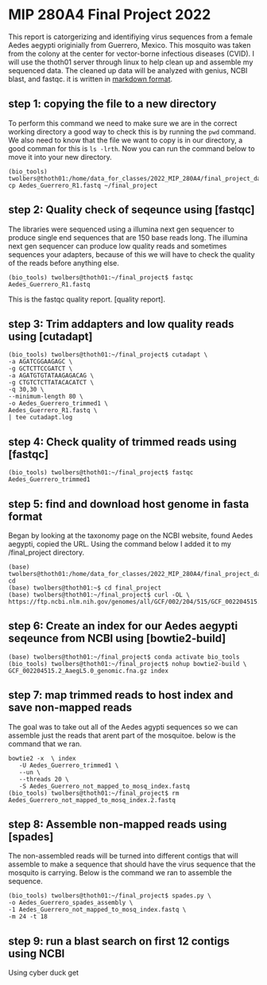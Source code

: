 # MIP 280A4 Final Project 2022
This report is catorgerizing and identifiying virus sequences from a female Aedes aegypti originially from Guerrero, Mexico. This mosquito was taken from the colony at the center for vector-borne infectious diseases (CVID). I will use the thoth01 server through linux to help clean up and assemble my sequenced data. The cleaned up data will be analyzed with genius, NCBI blast, and fastqc. 
it is written in [markdown format](https://www.markdownguide.org/basic-syntax/).
## step 1: copying the file to a new directory
To perform this command we need to make sure we are in the correct working directory a good way to check this is by running the ```pwd``` command. We also need to know that the file we want to copy is in our directory, a good comman for this is ```ls -lrth```. Now you can run the command below to move it into your new directory.
```
(bio_tools) twolbers@thoth01:/home/data_for_classes/2022_MIP_280A4/final_project_datasets$ cp Aedes_Guerrero_R1.fastq ~/final_project
```
## step 2: Quality check of seqeunce using [fastqc]
The libraries were sequenced using a illumina next gen sequencer to produce single end sequences that are 150 base reads long. The illumina next gen sequencer can produce low quality reads and sometimes sequences your adapters, because of this we will have to check the quality of the reads before anything else. 
```
(bio_tools) twolbers@thoth01:~/final_project$ fastqc Aedes_Guerrero_R1.fastq
```
This is the fastqc quality report. [quality report].
## step 3: Trim addapters and low quality reads using [cutadapt]
```
(bio_tools) twolbers@thoth01:~/final_project$ cutadapt \
-a AGATCGGAAGAGC \
-g GCTCTTCCGATCT \
-a AGATGTGTATAAGAGACAG \
-g CTGTCTCTTATACACATCT \
-q 30,30 \
--minimum-length 80 \
-o Aedes_Guerrero_trimmed1 \
Aedes_Guerrero_R1.fastq \
| tee cutadapt.log
  ```
## step 4: Check quality of trimmed reads using [fastqc]
```
(bio_tools) twolbers@thoth01:~/final_project$ fastqc Aedes_Guerrero_trimmed1
```
## step 5: find and download host genome in fasta format
Began by looking at the taxonomy page on the NCBI website, found Aedes aegypti, copied the URL. Using the command below I added it to my /final_project directory.
```
(base) twolbers@thoth01:/home/data_for_classes/2022_MIP_280A4/final_project_datasets$ cd
(base) twolbers@thoth01:~$ cd final_project 
(base) twolbers@thoth01:~/final_project$ curl -OL \ https://ftp.ncbi.nlm.nih.gov/genomes/all/GCF/002/204/515/GCF_002204515.2_AaegL5.0/GCF_002204515.2_AaegL5.0_genomic.fna.gz
```
## step 6: Create an index for our Aedes aegypti seqeunce from NCBI using [bowtie2-build]
```
(base) twolbers@thoth01:~/final_project$ conda activate bio_tools 
(bio_tools) twolbers@thoth01:~/final_project$ nohup bowtie2-build \
GCF_002204515.2_AaegL5.0_genomic.fna.gz index
```
## step 7: map trimmed reads to host index and save non-mapped reads
The goal was to take out all of the Aedes agypti sequences so we can assemble just the reads that arent part of the mosquitoe. below is the command that we ran.
```
bowtie2 -x  \ index
   -U Aedes_Guerrero_trimmed1 \
   --un \
   --threads 20 \
   -S Aedes_Guerrero_not_mapped_to_mosq_index.fastq 
(bio_tools) twolbers@thoth01:~/final_project$ rm Aedes_Guerrero_not_mapped_to_mosq_index.2.fastq
```
## step 8: Assemble non-mapped reads using [spades]
The non-assembled reads will be turned into different contigs that will assemble to make a sequence that should have the virus sequence that the mosquito is carrying. Below is the command we ran to assemble the sequence.
```
(bio_tools) twolbers@thoth01:~/final_project$ spades.py \
-o Aedes_Guerrero_spades_assembly \
-1 Aedes_Guerrero_not_mapped_to_mosq_index.fastq \
-m 24 -t 18 
```
## step 9: run a blast search on first 12 contigs using NCBI
Using cyber duck get 

